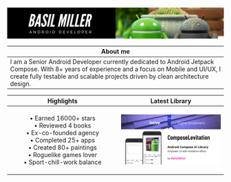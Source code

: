 [![](/media/header.png)](https://www.linkedin.com/in/gigamole/)

|About me|
|-|
|I am a Senior Android Developer currently dedicated to Android Jetpack Compose. With 8+ years of experience and a focus on Mobile and UI/UX, I create fully testable and scalable projects driven by clean architecture design.|

|Highlights|Latest Library|
|:-:|:-:|
|<br>• Earned 16000+ stars<br>• Reviewed 4 books<br>• Ex-co-founded agency<br>• Completed 25+ apps<br>• Created 80+ paintings<br>• Roguelike games lover<br>• Sport-chill-work balance<br><img height="1" width="395"/>|<a href="https://github.com/GIGAMOLE/ComposeLevitation"><img src="/media/ComposeLevitation.png" width="395"/></a>
